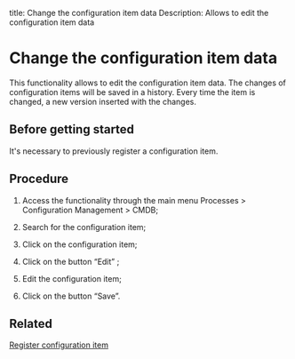 title: Change the configuration item data
Description: Allows to edit the configuration item data 
# Change the configuration item data

This functionality allows to edit the configuration item data. The changes of configuration items will be saved in a history. Every time the item is changed, a new version inserted with the changes.

Before getting started
--------------------------

It's necessary to previously register a configuration item.

Procedure
-------------

1.  Access the functionality through the main menu Processes \> Configuration
    Management \> CMDB;

2.  Search for the configuration item;

3.  Click on the configuration item;

4.  Click on the button “Edit” ;

5.  Edit the configuration item;

6.  Click on the button “Save”.

Related
-----------

[Register configuration item](/en-us/citsmart-platform-9/processes/configuration/use/register-CI.html)


<!-- !!! tip "About"

    <b>Product/Version:</b> CITSmart | 9.00 &nbsp;&nbsp;
    <b>Updated:</b>01/04/2019 -Larissa Lourenço

